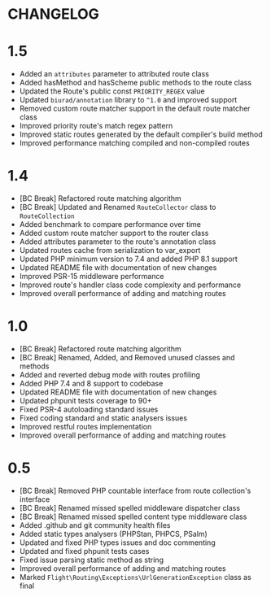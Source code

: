 CHANGELOG
=========

1.5
===

* Added an `attributes` parameter to attributed route class
* Added hasMethod and hasScheme public methods to the route class
* Updated the Route's public const `PRIORITY_REGEX` value
* Updated `biurad/annotation` library to `^1.0` and improved support
* Removed custom route matcher support in the default route matcher class
* Improved priority route's match regex pattern
* Improved static routes generated by the default compiler's build method
* Improved performance matching compiled and non-compiled routes

1.4
===

* [BC Break] Refactored route matching algorithm
* [BC Break] Updated and Renamed `RouteCollector` class to `RouteCollection`
* Added benchmark to compare performance over time
* Added custom route matcher support to the router class
* Added attributes parameter to the route's annotation class
* Updated routes cache from serialization to var_export
* Updated PHP minimum version to 7.4 and added PHP 8.1 support
* Updated README file with documentation of new changes
* Improved PSR-15 middleware performance
* Improved route's handler class code complexity and performance
* Improved overall performance of adding and matching routes

1.0
===

* [BC Break] Refactored route matching algorithm
* [BC Break] Renamed, Added, and Removed unused classes and methods
* Added and reverted debug mode with routes profiling
* Added PHP 7.4 and 8 support to codebase
* Updated README file with documentation of new changes
* Updated phpunit tests coverage to 90+
* Fixed PSR-4 autoloading standard issues
* Fixed coding standard and static analysers issues
* Improved restful routes implementation
* Improved overall performance of adding and matching routes

0.5
===

* [BC Break] Removed PHP countable interface from route collection's interface
* [BC Break] Renamed missed spelled middleware dispatcher class
* [BC Break] Renamed missed spelled content type middleware class
* Added .github and git community health files
* Added static types analysers (PHPStan, PHPCS, PSalm)
* Updated and fixed PHP types issues and doc commenting
* Updated and fixed phpunit tests cases
* Fixed issue parsing static method as string
* Improved overall performance of adding and matching routes
* Marked `Flight\Routing\Exceptions\UrlGenerationException` class as final
